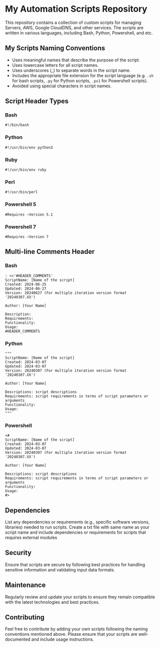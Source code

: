 # My Automation Scripts Repository

This repository contains a collection of custom scripts for managing Servers, AWS, Google CloudDNS, and other services. The scripts are written in various languages, including Bash, Python, Powershell, and etc.

## My Scripts Naming Conventions

- Uses meaningful names that describe the purpose of the script.
- Uses lowercase letters for all script names.
- Uses underscores (_) to separate words in the script name.
- Includes the appropriate file extension for the script language (e.g. `.sh` for bash scripts, `.py` for Python scripts, `.ps1` for Powershell scripts).
- Avoided using special characters in script names.

## Script Header Types

### Bash
`#!/bin/bash`

### Python
`#!/usr/bin/env python3`

### Ruby
`#!/usr/bin/env ruby`

### Perl
`#!/usr/bin/perl`

### Powershell 5
`#Requires –Version 5.1`

### Powershell 7
`#Requires –Version 7`


## Multi-line Comments Header

### Bash

```
: <<'#HEADER_COMMENTS'
ScriptName: [Name of the script]
Created: 2024-06-25
Updated: 2024-06-27
Version: 20240627 (For multiple iteration version format '20240307.XX')

Author: [Your Name]

Description:
Requirements:
Functionality:
Usage:
#HEADER_COMMENTS
```

### Python

```
"""
ScriptName: [Name of the script]
Created: 2024-03-07
Updated: 2024-03-07
Version: 20240307 (For multiple iteration version format '20240307.XX')

Author: [Your Name]

Descriptions: script descriptions
Requirements: script requirements in terms of script parameters or arguments
Functionality:
Usage:
"""
```

### Powershell

```
<#
ScriptName: [Name of the script]
Created: 2024-03-07
Updated: 2024-03-07
Version: 20240307 (For multiple iteration version format '20240307.XX')

Author: [Your Name]

Descriptions: script descriptions
Requirements: script requirements in terms of script parameters or arguments
Functionality:
Usage:
#>
```

## Dependencies

List any dependencies or requirements (e.g., specific software versions, libraries) needed to run scripts.
Create a txt file with same name as your script name and include dependencies or requirements for scripts that requires external modules

## Security

Ensure that scripts are secure by following best practices for handling sensitive information and validating input data formats.

## Maintenance 

Regularly review and update your scripts to ensure they remain compatible with the latest technologies and best practices.

## Contributing

Feel free to contribute by adding your own scripts following the naming conventions mentioned above. Please ensure that your scripts are well-documented and include usage instructions.
